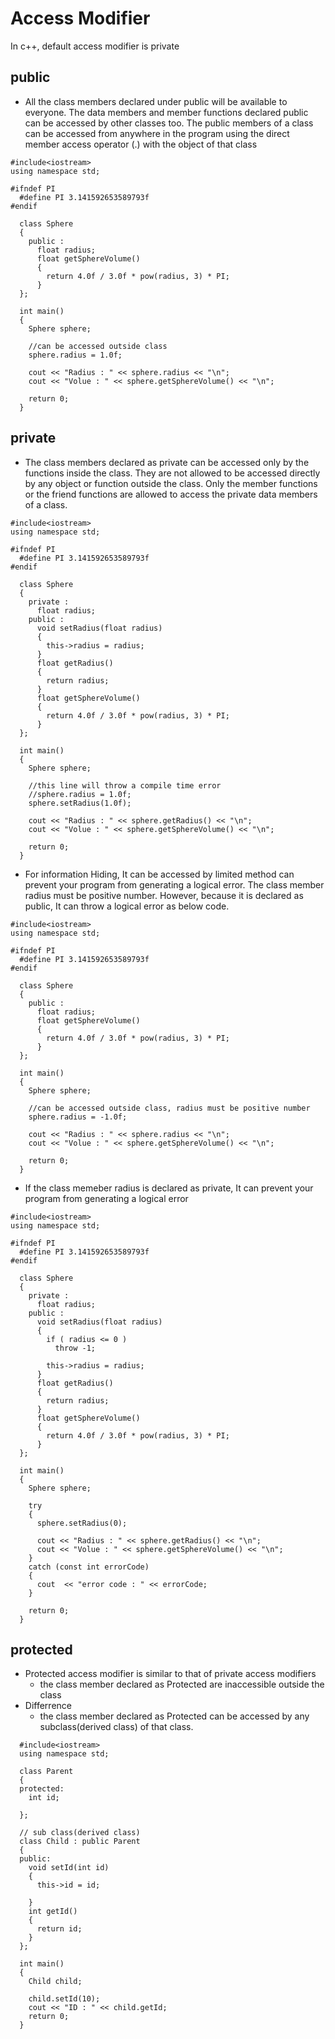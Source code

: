 # Access Modifier

In c++, default access modifier is private

## public

- All the class members declared under public will be available to everyone. The data members and member functions declared public can be accessed by other classes too. The public members of a class can be accessed from anywhere in the program using the direct member access operator (.) with the object of that class

```{.cpp}
#include<iostream>
using namespace std;

#ifndef PI
  #define PI 3.141592653589793f
#endif

  class Sphere
  {
    public :
      float radius;
      float getSphereVolume()
      {
        return 4.0f / 3.0f * pow(radius, 3) * PI;
      }
  };

  int main()
  {
    Sphere sphere;

    //can be accessed outside class
    sphere.radius = 1.0f;

    cout << "Radius : " << sphere.radius << "\n";
    cout << "Volue : " << sphere.getSphereVolume() << "\n";

    return 0;
  }
```

## private

- The class members declared as private can be accessed only by the functions inside the class. They are not allowed to be accessed directly by any object or function outside the class. Only the member functions or the friend functions are allowed to access the private data members of a class.

```{.cpp}
#include<iostream>
using namespace std;

#ifndef PI
  #define PI 3.141592653589793f
#endif

  class Sphere
  {
    private :
      float radius;
    public :
      void setRadius(float radius)
      {
        this->radius = radius;
      }
      float getRadius()
      {
        return radius;
      }
      float getSphereVolume()
      {
        return 4.0f / 3.0f * pow(radius, 3) * PI;
      }
  };

  int main()
  {
    Sphere sphere;

    //this line will throw a compile time error
    //sphere.radius = 1.0f;
    sphere.setRadius(1.0f);

    cout << "Radius : " << sphere.getRadius() << "\n";
    cout << "Volue : " << sphere.getSphereVolume() << "\n";

    return 0;
  }
```

- For information Hiding, It can be accessed by limited method can prevent your program from generating a logical error.
The class member radius must be positive number. However, because it is declared as public, It can throw a logical error as below code.

```{.cpp}
#include<iostream>
using namespace std;

#ifndef PI
  #define PI 3.141592653589793f
#endif

  class Sphere
  {
    public :
      float radius;
      float getSphereVolume()
      {
        return 4.0f / 3.0f * pow(radius, 3) * PI;
      }
  };

  int main()
  {
    Sphere sphere;

    //can be accessed outside class, radius must be positive number
    sphere.radius = -1.0f;

    cout << "Radius : " << sphere.radius << "\n";
    cout << "Volue : " << sphere.getSphereVolume() << "\n";

    return 0;
  }
```

- If the class memeber radius is declared as private, It can prevent your program from generating a logical error

```{.cpp}
#include<iostream>
using namespace std;

#ifndef PI
  #define PI 3.141592653589793f
#endif

  class Sphere
  {
    private :
      float radius;
    public :
      void setRadius(float radius)
      {
        if ( radius <= 0 )
          throw -1;

        this->radius = radius;
      }
      float getRadius()
      {
        return radius;
      }
      float getSphereVolume()
      {
        return 4.0f / 3.0f * pow(radius, 3) * PI;
      }
  };

  int main()
  {
    Sphere sphere;

    try
    {
      sphere.setRadius(0);

      cout << "Radius : " << sphere.getRadius() << "\n";
      cout << "Volue : " << sphere.getSphereVolume() << "\n";
    }
    catch (const int errorCode)
    {
      cout  << "error code : " << errorCode;
    }

    return 0;
  }
```

## protected

- Protected access modifier is similar to that of private access modifiers
  - the class member declared as Protected are inaccessible outside the class
- Differrence
  - the class member declared as Protected can be accessed by any subclass(derived class) of that class.

```{.cpp}
  #include<iostream>
  using namespace std;

  class Parent
  {
  protected:
    int id;

  };

  // sub class(derived class)
  class Child : public Parent
  {
  public:
    void setId(int id)
    {
      this->id = id;

    }
    int getId()
    {
      return id;
    }
  };

  int main()
  {
    Child child;

    child.setId(10);
    cout << "ID : " << child.getId;
    return 0;
  }
```
